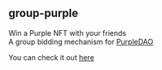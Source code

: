 ## group-purple

Win a Purple NFT with your friends
<br/>
A group bidding mechanism for [PurpleDAO](https://purple.construction)

You can check it out [here](https://grouppurple.com)